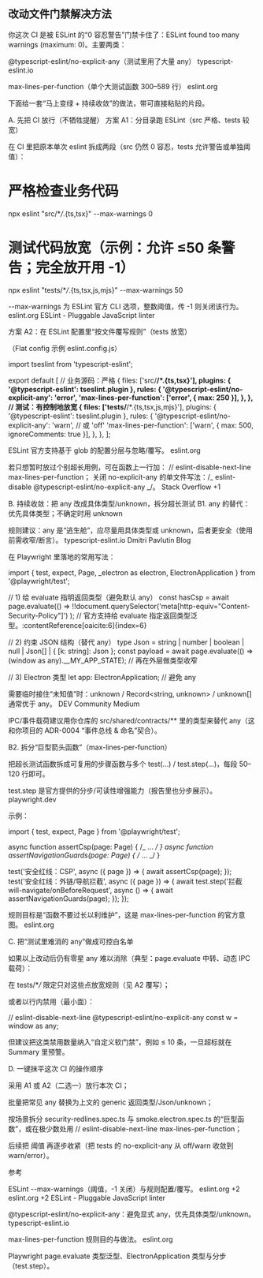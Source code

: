 ## 改动文件门禁解决方法

你这次 CI 是被 ESLint 的“0 容忍警告”门禁卡住了：ESLint found too many warnings (maximum: 0)。主要两类：

@typescript-eslint/no-explicit-any（测试里用了大量 any）
typescript-eslint.io

max-lines-per-function（单个大测试函数 300–589 行）
eslint.org

下面给一套“马上变绿 + 持续收敛”的做法，带可直接粘贴的片段。

A. 先把 CI 放行（不牺牲提醒）
方案 A1：分目录跑 ESLint（src 严格、tests 较宽）

在 CI 里把原本单次 eslint 拆成两段（src 仍然 0 容忍，tests 允许警告或单独阈值）：

# 严格检查业务代码

npx eslint "src/\*_/_.{ts,tsx}" --max-warnings 0

# 测试代码放宽（示例：允许 ≤50 条警告；完全放开用 -1）

npx eslint "tests/\*_/_.{ts,tsx,js,mjs}" --max-warnings 50

--max-warnings 为 ESLint 官方 CLI 选项，整数阈值，传 -1 则关闭该行为。
eslint.org
ESLint - Pluggable JavaScript linter

方案 A2：在 ESLint 配置里“按文件覆写规则”（tests 放宽）

（Flat config 示例 eslint.config.js）

import tseslint from 'typescript-eslint';

export default [
// 业务源码：严格
{
files: ['src/**/*.{ts,tsx}'],
plugins: { '@typescript-eslint': tseslint.plugin },
rules: {
'@typescript-eslint/no-explicit-any': 'error',
'max-lines-per-function': ['error', { max: 250 }],
},
},
// 测试：有控制地放宽
{
files: ['tests/**/*.{ts,tsx,js,mjs}'],
plugins: { '@typescript-eslint': tseslint.plugin },
rules: {
'@typescript-eslint/no-explicit-any': 'warn', // 或 'off'
'max-lines-per-function': ['warn', { max: 500, ignoreComments: true }],
},
},
];

ESLint 官方支持基于 glob 的配置分层与忽略/覆写。
eslint.org

若只想暂时放过个别超长用例，可在函数上一行加：
// eslint-disable-next-line max-lines-per-function；
关闭 no-explicit-any 的单文件写法：/_ eslint-disable @typescript-eslint/no-explicit-any _/。
Stack Overflow
+1

B. 持续收敛：把 any 改成具体类型/unknown，拆分超长测试
B1. any 的替代：优先具体类型；不确定时用 unknown

规则建议：any 是“逃生舱”，应尽量用具体类型或 unknown，后者更安全（使用前需收窄/断言）。
typescript-eslint.io
Dmitri Pavlutin Blog

在 Playwright 里落地的常用写法：

import { test, expect, Page, \_electron as electron, ElectronApplication } from '@playwright/test';

// 1) 给 evaluate 指明返回类型（避免默认 any）
const hasCsp = await page.evaluate<boolean>(() =>
!!document.querySelector('meta[http-equiv="Content-Security-Policy"]')
); // 官方支持给 evaluate 指定返回类型泛型。:contentReference[oaicite:6]{index=6}

// 2) 约束 JSON 结构（替代 any）
type Json = string | number | boolean | null | Json[] | { [k: string]: Json };
const payload = await page.evaluate<Json>(() => (window as any).\_\_MY_APP_STATE); // 再在外层做类型收窄

// 3) Electron 类型
let app: ElectronApplication; // 避免 any

需要临时接住“未知值”时：unknown / Record<string, unknown> / unknown[] 通常优于 any。
DEV Community
Medium

IPC/事件载荷建议用你仓库的 src/shared/contracts/\*\* 里的类型来替代 any（这和你项目的 ADR-0004 “事件总线 & 命名”契合）。

B2. 拆分“巨型箭头函数”（max-lines-per-function）

把超长测试函数拆成可复用的步骤函数与多个 test(...) / test.step(...)，每段 50–120 行即可。

test.step 是官方提供的分步/可读性增强能力（报告里也分步展示）。
playwright.dev

示例：

import { test, expect, Page } from '@playwright/test';

async function assertCsp(page: Page) { /_ ... _/ }
async function assertNavigationGuards(page: Page) { /_ ... _/ }

test('安全红线：CSP', async ({ page }) => { await assertCsp(page); });
test('安全红线：外链/导航拦截', async ({ page }) => {
await test.step('拦截 will-navigate/onBeforeRequest', async () => {
await assertNavigationGuards(page);
});
});

规则目标是“函数不要过长以利维护”，这是 max-lines-per-function 的官方意图。
eslint.org

C. 把“测试里难消的 any”做成可控白名单

如果以上改动后仍有零星 any 难以消除（典型：page.evaluate 中转、动态 IPC 载荷）：

在 tests/\*_/_ 限定只对这些点放宽规则（见 A2 覆写）；

或者以行内禁用（最小面）：

// eslint-disable-next-line @typescript-eslint/no-explicit-any
const w = window as any;

但建议把这类禁用数量纳入“自定义软门禁”，例如 ≤ 10 条，一旦超标就在 Summary 里预警。

D. 一键抹平这次 CI 的操作顺序

采用 A1 或 A2（二选一）放行本次 CI；

批量把常见 any 替换为上文的 generic 返回类型/Json/unknown；

按场景拆分 security-redlines.spec.ts 与 smoke.electron.spec.ts 的“巨型函数”，或在极少数处用 // eslint-disable-next-line max-lines-per-function；

后续把 阈值 再逐步收紧（把 tests 的 no-explicit-any 从 off/warn 收敛到 warn/error）。

参考

ESLint --max-warnings（阈值，-1 关闭）与规则配置/覆写。
eslint.org
+2
eslint.org
+2
ESLint - Pluggable JavaScript linter

@typescript-eslint/no-explicit-any：避免显式 any，优先具体类型/unknown。
typescript-eslint.io

max-lines-per-function 规则目的与做法。
eslint.org

Playwright page.evaluate 类型泛型、ElectronApplication 类型与分步（test.step）。
